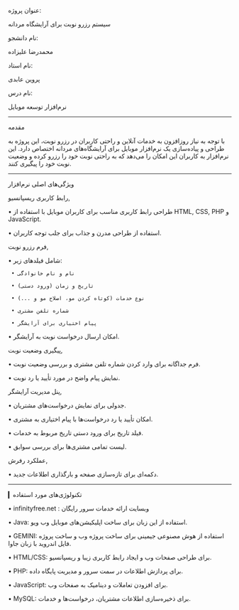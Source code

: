

عنوان پروژه:

سیستم رزرو نوبت برای آرایشگاه مردانه

نام دانشجو:

محمدرضا علیزاده

نام استاد:

پروین عابدی

نام درس:

نرم‌افزار توسعه موبایل

---

مقدمه

با توجه به نیاز روزافزون به خدمات آنلاین و راحتی کاربران در رزرو نوبت، این پروژه به طراحی و پیاده‌سازی یک نرم‌افزار موبایل برای آرایشگاه‌های مردانه اختصاص دارد. این نرم‌افزار به کاربران این امکان را می‌دهد که به راحتی نوبت خود را رزرو کرده و وضعیت نوبت خود را پیگیری کنند.

---

ویژگی‌های اصلی نرم‌افزار

رابط کاربری ریسپانسیو,

   • طراحی رابط کاربری مناسب برای کاربران موبایل با استفاده از HTML, CSS, PHP و JavaScript.

   • استفاده از طراحی مدرن و جذاب برای جلب توجه کاربران.

فرم رزرو نوبت,

   • شامل فیلدهای زیر:

     • نام و نام خانوادگی

     • تاریخ و زمان (ورود دستی)

     • نوع خدمات (کوتاه کردن مو، اصلاح مو و ...)

     • شماره تلفن مشتری

     • پیام اختیاری برای آرایشگر

   • امکان ارسال درخواست نوبت به آرایشگر.

پیگیری وضعیت نوبت,

   • فرم جداگانه برای وارد کردن شماره تلفن مشتری و بررسی وضعیت نوبت.

   • نمایش پیام واضح در مورد تأیید یا رد نوبت.

پنل مدیریت آرایشگر,

   • جدولی برای نمایش درخواست‌های مشتریان.

   • امکان تأیید یا رد درخواست‌ها با پیام اختیاری به مشتری.

   • فیلد تاریخ برای ورود دستی تاریخ مربوط به خدمات.

   • لیست تمامی مشتری‌ها برای بررسی سوابق.

عملکرد رفرش,

   • دکمه‌ای برای تازه‌سازی صفحه و بارگذاری اطلاعات جدید.

---

▎تکنولوژی‌های مورد استفاده


• infinityfree.net : وبسایت ارائه خدمات سرور رایگان

• Java: استفاده از این زبان برای ساخت اپلیکیشن‌های موبایل  وب ویو.

• GEMINI: استفاده از هوش مصنوعی جیمینی برای ساخت پروژه وب و ساخت پروژه فایل اندروید با زبان جاوا.

• HTML/CSS: برای طراحی صفحات وب و ایجاد رابط کاربری زیبا و ریسپانسیو.

• PHP: برای پردازش اطلاعات در سمت سرور و مدیریت پایگاه داده.

• JavaScript: برای افزودن تعاملات و دینامیک به صفحات وب.

• MySQL: برای ذخیره‌سازی اطلاعات مشتریان، درخواست‌ها و خدمات.
